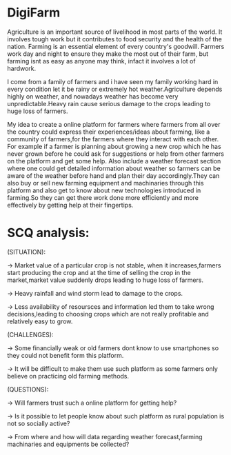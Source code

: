 # DigiFarm
Agriculture is an important source of livelihood in most parts of the world. It involves tough work but it contributes to food security and the health of the nation.
Farming is an essential element of every country's goodwill. Farmers work day and night to ensure they make the most out of their farm, but farming isnt as easy as anyone may think, infact it involves a lot of hardwork.

I come from a family of farmers and i have seen my family working hard in every condition let it be rainy or extremely hot weather.Agriculture depends highly on weather, and nowadays weather has become very unpredictable.Heavy rain cause serious damage to the crops leading to huge loss of farmers.

My idea to create a online platform for farmers where farmers from all over the country could express their experiences/ideas about farming, like a community of farmers,for the farmers where they interact with each other. For example if a farmer is planning about growing a new crop which he has never grown before he could ask for suggestions or help from other farmers on the platform and get some help. Also include a weather forecast section where one could get detailed information about weather so farmers can be aware of the weather before hand and plan their day accordingly.They can also buy or sell new farming equipment and machinaries through this platform and also get to know about new technologies introduced in farming.So they can get there work done more efficiently and more effectively by getting help at their fingertips.

# SCQ analysis:

(SITUATION):

-> Market value of a particular crop is not stable, when it increases,farmers start producing the crop and at the time of selling the crop in the market,market value suddenly      drops leading to huge loss of farmers.

-> Heavy rainfall and wind storm lead to damage to the crops.

-> Less availability of resoursces and information led them to take wrong decisions,leading to choosing crops which are not really profitable and relatively easy to grow.


(CHALLENGES):

-> Some financially weak or old farmers dont know to use smartphones so they could not benefit form this platform.

-> It will be difficult to make them use such platform as some farmers only believe on practicing old farming methods.


(QUESTIONS):

-> Will farmers trust such a online platform for getting help?

-> Is it possible to let people know about such platform as rural population is not so socially active?

-> From where and how will data regarding weather forecast,farming machinaries and equipments be collected?
